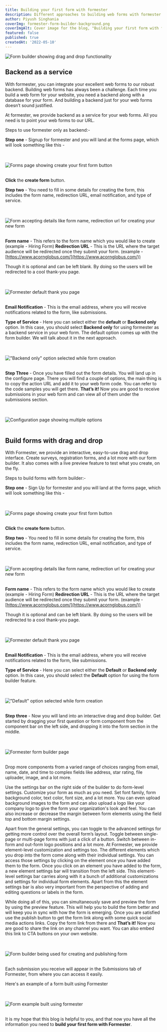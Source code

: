 ```yaml
---
title: Building your first form with formester
description: Different approaches to building web forms with formester
author: Piyush Singhania
coverImg: formester-form-builder-background.png
coverImgAlt: Cover image for the blog, "Building your first form with formester"
featured: false
published: true
createdAt: '2022-05-10'
---
```


![Form builder showing drag and drop functionality](/blog/cover-images/formester-form-builder-background.png 'Form builder showing drag and drop functionality')

## Backend as a service

With formester, you can integrate your excellent web forms to our robust backend. Building web forms has always been a challenge. Each time you build a web form for your website, you need a backend along with a database for your form. And building a backend just for your web forms doesn’t sound justified.

At formester, we provide backend as a service for your web forms. All you need is to point your web forms to our URL.

Steps to use formester only as backend:-

**Step one** - Signup for formester and you will land at the forms page, which will look something like this -

<br><br>
![Forms page showing create your first form button](/blog/building-your-first-form-with-formester/create-your-first-form.png 'Forms page showing create your first form button')
<br><br>

**Click** the **create form** button.

**Step two** - You need to fill in some details for creating the form, this includes the form name, redirection URL, email notification, and type of service.

<br><br>
![Form accepting details like form name, redirection url for creating your new form](/blog/building-your-first-form-with-formester/form-details.png 'Form accepting details like form name, redirection url for creating your new form')
<br><br>

**Form name** - This refers to the form name which you would like to create  
(example - Hiring Form)
**Redirection URL** - This is the URL where the target audience will be redirected once they submit your form.
(example - [https://www.acornglobus.com/](https://www.acornglobus.com/))

Though it is optional and can be left blank. By doing so the users will be redirected to a cool thank-you page.

<br><br>
![Formester default thank you page](/blog/building-your-first-form-with-formester/thank-you.png 'Formester default thank you page')
<br><br>

**Email Notification** - This is the email address, where you will receive notifications related to the form, like submissions.

**Type of Service** - Here you can select either the **default** or **Backend only** option. In this case, you should select **Backend only** for using formester as a backend service in your web form. The default option comes up with the form builder. We will talk about it in the next approach.

<br><br>
!["Backend only" option selected while form creation](/blog/building-your-first-form-with-formester/service-one-example.png 'Backend only option selected while form creation')
<br><br>

**Step Three** - Once you have filled out the form details. You will land up in the configure page. There you will find a couple of options, the main thing is to copy the action URL and add it to your web form code. You can refer to the code samples you will get there. **That’s it!** Now you are good to receive submissions in your web form and can view all of them under the submissions section.

<br><br>
![Configuration page showing multiple options](/blog/building-your-first-form-with-formester/action-url.png 'Configuration page showing multiple options')
<br><br>

## Build forms with drag and drop

With Formester, we provide an interactive, easy-to-use drag and drop interface. Create surveys, registration forms, and a lot more with our form builder. It also comes with a live preview feature to test what you create, on the fly.

Steps to build forms with form builder:-

**Step one** - Sign Up for formester and you will land at the forms page, which will look something like this -

<br><br>
![Forms page showing create your first form button](/blog/building-your-first-form-with-formester/create-your-first-form.png 'Forms page showing create your first form button')
<br><br>

**Click** the **create form** button.

**Step two** - You need to fill in some details for creating the form, this includes the form name, redirection URL, email notification, and type of service.

<br><br>
![Form accepting details like form name, redirection url for creating your new form](/blog/building-your-first-form-with-formester/form-details.png 'Form accepting details like form name, redirection url for creating your new form')
<br><br>

**Form name** - This refers to the form name which you would like to create  
(example - Hiring Form)
**Redirection URL** - This is the URL where the target audience will be redirected once they submit your form.
(example - [https://www.acornglobus.com/](https://www.acornglobus.com/))

Though it is optional and can be left blank. By doing so the users will be redirected to a cool thank-you page.

<br><br>
![Formester default thank you page](/blog/building-your-first-form-with-formester/thank-you.png 'Formester default thank you page')
<br><br>

**Email Notification** - This is the email address, where you will receive notifications related to the form, like submissions.

**Type of Service** - Here you can select either the **Default** or **Backend only** option. In this case, you should select the **Default** option for using the form builder feature.

<br><br>
!["Default" option selected while form creation](/blog/building-your-first-form-with-formester/service-two-example.png 'Default option selected while form creation')
<br><br>

**Step three** - Now you will land into an interactive drag and drop builder. Get started by dragging your first question or form component from the component bar on the left side, and dropping it into the form section in the middle.

<br><br>
![Formester form builder page](/blog/building-your-first-form-with-formester/builder.png 'Formester form builder page')
<br><br>

Drop more components from a varied range of choices ranging from email, name, date, and time to complex fields like address, star rating, file uploader, image, and a lot more.

Use the settings bar on the right side of the builder to do form-level settings. Customize your form as much as you need. Set font family, form background color, text color, font size, and a lot more.
You can even upload background images to the form and can also upload a logo like your company logo to give the form your organization's look and feel.
You can also increase or decrease the margin between form elements using the field top and bottom margin settings.

Apart from the general settings, you can toggle to the advanced settings for getting more control over the overall form’s layout. Toggle between single-page or multi-page forms with just a click of a button.
Switch between in-form and out-form logo positions and a lot more.
At Formester, we provide element-level customization and settings too. The different elements which you drop into the form come along with their individual settings. You can access those settings by clicking on the element once you have added them to the form. Once you click on an element you have added to the form, a new element settings bar will transition from the left side. This element-level settings bar carries along with it a bunch of additional customizations and settings for individual form elements. Apart from this the element settings bar is also very important from the perspective of adding and editing questions or labels in the form.

While doing all of this, you can simultaneously save and preview the form by using the preview feature. This will help you to build the form better and will keep you in sync with how the form is emerging.
Once you are satisfied use the publish button to get the form link along with some quick social media actions links. Copy the form link from there and **That’s it!** Now you are good to share the link on any channel you want. You can also embed this link to CTA buttons on your own website.

<br><br>
![Form builder being used for creating and publishing form](/blog/building-your-first-form-with-formester/form-example.png 'Form builder being used for creating and publishing form')
<br><br>

Each submission you receive will appear in the Submissions tab of Formester, from where you can access it easily.

Here's an example of a form built using Formester

<br><br>
![Form example built using formester](/blog/building-your-first-form-with-formester/final-form.png 'Form example built using formester')
<br><br>

It is my hope that this blog is helpful to you, and that now you have all the information you need to **build your first form with Formester**.
